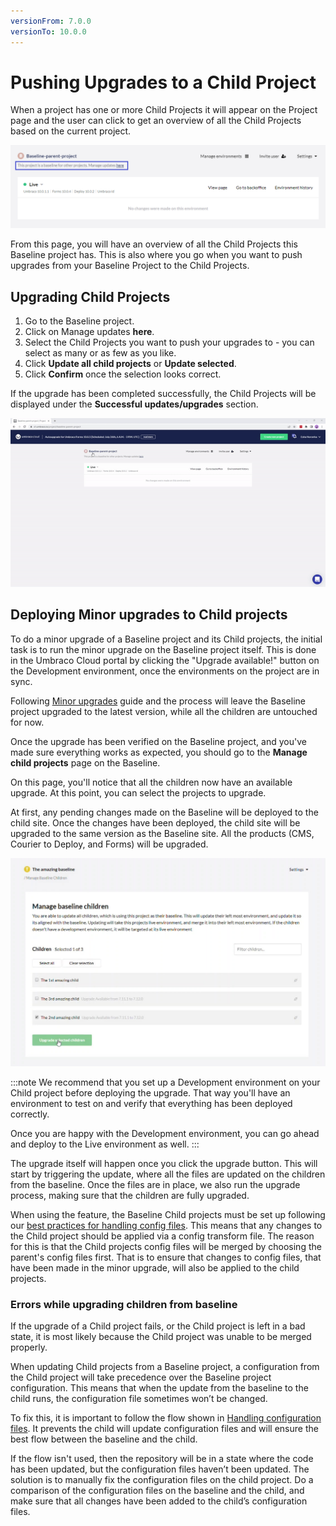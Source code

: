 ```yaml
---
versionFrom: 7.0.0
versionTo: 10.0.0
---
```


# Pushing Upgrades to a Child Project

When a project has one or more Child Projects it will appear on the Project page and the user can click to get an overview of all the Child Projects based on the current project.

![Manage Baseline Children](images/mange-updates-here_v10.png)

From this page, you will have an overview of all the Child Projects this Baseline project has. This is also where you go when you want to push upgrades from your Baseline Project to the Child Projects.

## Upgrading Child Projects

1. Go to the Baseline project.
2. Click on Manage updates **here**.
3. Select the Child Projects you want to push your upgrades to - you can select as many or as few as you like.
4. Click **Update all child projects** or **Update selected**.
5. Click **Confirm** once the selection looks correct.

If the upgrade has been completed successfully, the Child Projects will be displayed under the **Successful updates/upgrades** section.

![Upgrade Child Projects](images/manage-baseline-children_v10.gif)

## Deploying Minor upgrades to Child projects

To do a minor upgrade of a Baseline project and its Child projects, the initial task is to run the minor upgrade on the Baseline project itself. This is done in the Umbraco Cloud portal by clicking the "Upgrade available!" button on the Development environment, once the environments on the project are in sync.

Following [Minor upgrades](../../../Upgrades/Minor-Upgrades/) guide and the process will leave the Baseline project upgraded to the latest version, while all the children are untouched for now.

Once the upgrade has been verified on the Baseline project, and you've made sure everything works as expected, you should go to the **Manage child projects** page on the Baseline.

On this page, you'll notice that all the children now have an available upgrade. At this point, you can select the projects to upgrade.

At first, any pending changes made on the Baseline will be deployed to the child site. Once the changes have been deployed, the child site will be upgraded to the same version as the Baseline site. All the products (CMS, Courier to Deploy, and Forms) will be upgraded.

![Minor upgrade labels](images/minor-upgrades.png)

:::note
We recommend that you set up a Development environment on your Child project before deploying the upgrade. That way you'll have an environment to test on and verify that everything has been deployed correctly.

Once you are happy with the Development environment, you can go ahead and deploy to the Live environment as well.
:::

The upgrade itself will happen once you click the upgrade button. This will start by triggering the update, where all the files are updated on the children from the baseline. Once the files are in place, we also run the upgrade process, making sure that the children are fully upgraded.

When using the feature, the Baseline Child projects must be set up following our [best practices for handling config files](../Configuration-files). This means that any changes to the Child project should be applied via a config transform file. The reason for this is that the Child projects config files will be merged by choosing the parent's config files first. That is to ensure that changes to config files, that have been made in the minor upgrade, will also be applied to the child projects.

### Errors while upgrading children from baseline

If the upgrade of a Child project fails, or the Child project is left in a bad state, it is most likely because the Child project was unable to be merged properly.

When updating Child projects from a Baseline project, a configuration from the Child project will take precedence over the Baseline project configuration. This means that when the update from the baseline to the child runs, the configuration file sometimes won’t be changed.

To fix this, it is important to follow the flow shown in [Handling configuration files](../Configuration-files/). It prevents the child will update configuration files and will ensure the best flow between the baseline and the child.

If the flow isn't used, then the repository will be in a state where the code has been updated, but the configuration files haven’t been updated. The solution is to manually fix the configuration files on the child project. Do a comparison of the configuration files on the baseline and the child, and make sure that all changes have been added to the child’s configuration files.
